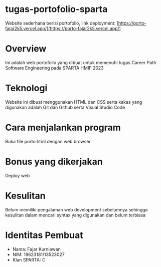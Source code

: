 # tugas-portofolio-sparta
Website sederhana berisi portofolio, link deployment: [https://porto-fajar2k5.vercel.app/](https://porto-fajar2k5.vercel.app/)
# Overview
Ini adalah web portofolio yang dibuat untuk memenuhi tugas Career Path Software Engineering pada SPARTA HMIF 2023
# Teknologi
Website ini dibuat menggunakan HTML dan CSS serta kakas yang digunakan adalah Git dan Github serta Visual Studio Code
# Cara menjalankan program
Buka file porto.html dengan web browser
# Bonus yang dikerjakan
Deploy web
# Kesulitan 
Belum memiliki pengalaman web development sebelumnya sehingga kesulitan dalam mencari syntax yang digunakan dan belum terbiasa
# Identitas Pembuat
- Nama: Fajar Kurniawan
- NIM: 19623181/13523027
- Klan SPARTA: C
